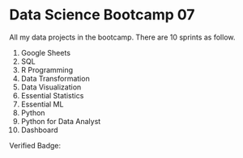 # Data Science Bootcamp 07

All my data projects in the bootcamp. There are 10 sprints as follow.

1. Google Sheets
2. SQL
3. R Programming
4. Data Transformation
5. Data Visualization
6. Essential Statistics
7. Essential ML
8. Python
9. Python for Data Analyst
10. Dashboard

Verified Badge: 
